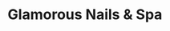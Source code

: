 ---
title: "Glamorous Nails & Spa"
url: /saint-clair-shores/glamorous-nails-und-spa/
shop: Kosmetik
---